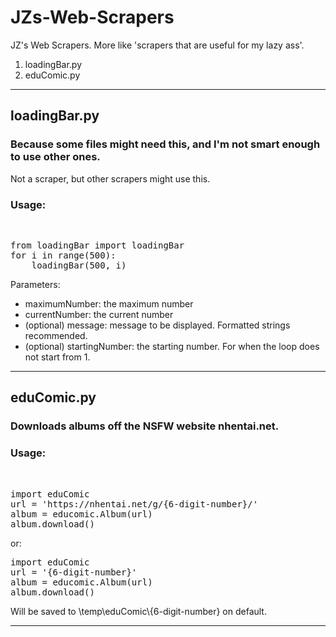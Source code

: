 # JZs-Web-Scrapers
JZ's Web Scrapers. More like 'scrapers that are useful for my lazy ass'.
<ol>
    <li>loadingBar.py</li>
    <li>eduComic.py</li>
</ol>


<hr>

<h2>loadingBar.py</h2>
<h3>Because some files might need this, and I'm not smart enough to use other ones.</h3>
Not a scraper, but other scrapers might use this.
<br>
<h3>Usage:</h3><br>

<pre>
from loadingBar import loadingBar
for i in range(500):
    loadingBar(500, i)
</pre>

Parameters:
<ul>
    <li>maximumNumber: the maximum number</li>
    <li>currentNumber: the current number</li>
    <li>(optional) message: message to be displayed. Formatted strings recommended.</li>
    <li>(optional) startingNumber: the starting number. For when the loop does not start from 1.</li>
</ul>

<hr>

<h2>eduComic.py</h2>
<h3>Downloads albums off the NSFW website nhentai.net.</h3>
<h3>Usage:</h3>
<br>
<pre>
import eduComic
url = 'https://nhentai.net/g/{6-digit-number}/'
album = educomic.Album(url)
album.download()
</pre>
or:
<br>
<pre>
import eduComic
url = '{6-digit-number}'
album = educomic.Album(url)
album.download()
</pre>
Will be saved to \temp\eduComic\{6-digit-number} on default.

<hr>
